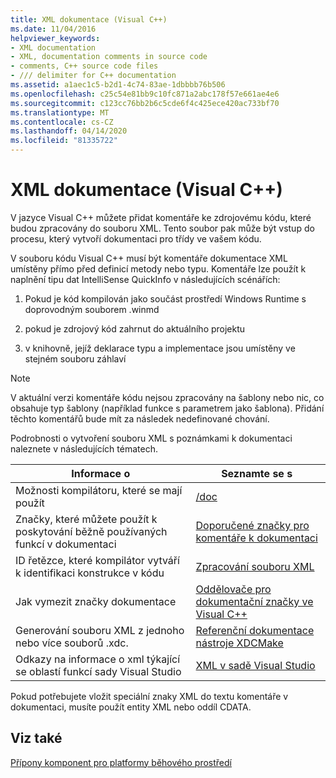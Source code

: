 ```yaml
---
title: XML dokumentace (Visual C++)
ms.date: 11/04/2016
helpviewer_keywords:
- XML documentation
- XML, documentation comments in source code
- comments, C++ source code files
- /// delimiter for C++ documentation
ms.assetid: a1aec1c5-b2d1-4c74-83ae-1dbbbb76b506
ms.openlocfilehash: c25c54e81bb9c10fc871a2abc178f57e661ae4e6
ms.sourcegitcommit: c123cc76bb2b6c5cde6f4c425ece420ac733bf70
ms.translationtype: MT
ms.contentlocale: cs-CZ
ms.lasthandoff: 04/14/2020
ms.locfileid: "81335722"
---
```

# <a name="xml-documentation-visual-c"></a>XML dokumentace (Visual C++)

V jazyce Visual C++ můžete přidat komentáře ke zdrojovému kódu, které budou zpracovány do souboru XML. Tento soubor pak může být vstup do procesu, který vytvoří dokumentaci pro třídy ve vašem kódu.

V souboru kódu Visual C++ musí být komentáře dokumentace XML umístěny přímo před definicí metody nebo typu. Komentáře lze použít k naplnění tipu dat IntelliSense QuickInfo v následujících scénářích:

1. Pokud je kód kompilován jako součást prostředí Windows Runtime s doprovodným souborem .winmd

1. pokud je zdrojový kód zahrnut do aktuálního projektu

1. v knihovně, jejíž deklarace typu a implementace jsou umístěny ve stejném souboru záhlaví

> [!NOTE]
> V aktuální verzi komentáře kódu nejsou zpracovány na šablony nebo nic, co obsahuje typ šablony (například funkce s parametrem jako šablona). Přidání těchto komentářů bude mít za následek nedefinované chování.

Podrobnosti o vytvoření souboru XML s poznámkami k dokumentaci naleznete v následujících tématech.

|Informace o|Seznamte se s |
|---------------------------|---------|
|Možnosti kompilátoru, které se mají použít|[/doc](doc-process-documentation-comments-c-cpp.md)|
|Značky, které můžete použít k poskytování běžně používaných funkcí v dokumentaci|[Doporučené značky pro komentáře k dokumentaci](recommended-tags-for-documentation-comments-visual-cpp.md)|
|ID řetězce, které kompilátor vytváří k identifikaci konstrukce v kódu|[Zpracování souboru XML](dot-xml-file-processing.md)|
|Jak vymezit značky dokumentace|[Oddělovače pro dokumentační značky ve Visual C++](delimiters-for-visual-cpp-documentation-tags.md)|
|Generování souboru XML z jednoho nebo více souborů .xdc.|[Referenční dokumentace nástroje XDCMake](xdcmake-reference.md)|
|Odkazy na informace o xml týkající se oblastí funkcí sady Visual Studio|[XML v sadě Visual Studio](/visualstudio/xml-tools/xml-tools-in-visual-studio)|

Pokud potřebujete vložit speciální znaky XML do textu komentáře v dokumentaci, musíte použít entity XML nebo oddíl CDATA.

## <a name="see-also"></a>Viz také

[Přípony komponent pro platformy běhového prostředí](../../extensions/component-extensions-for-runtime-platforms.md)
